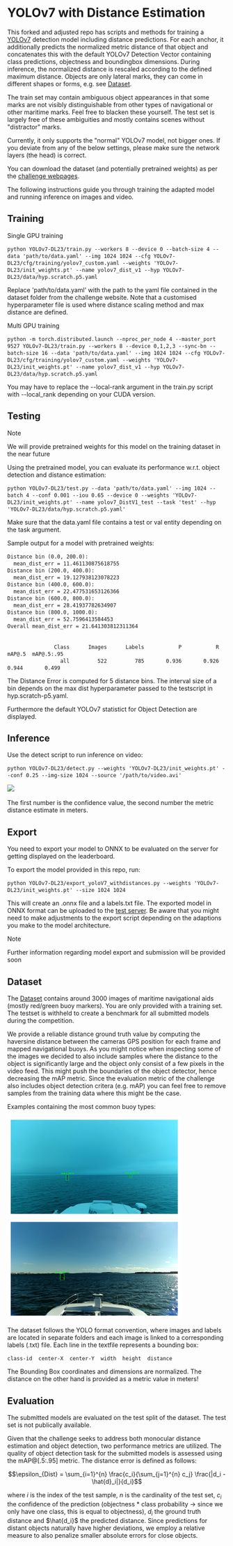 # YOLOv7 with Distance Estimation

This forked and adjusted repo has scripts and methods for training a [YOLOv7](https://github.com/WongKinYiu/yolov7) 
detection model including distance predictions. For each
anchor, it additionally predicts the normalized metric distance of that
object and concatenates this with the default YOLOv7 Detection Vector containing
class predictions, objectness and boundingbox dimensions.
During inference, the normalized distance is rescaled according to the defined maximum distance.
Objects are only lateral marks, they can come in 
different shapes or forms, e.g. see [Dataset](#dataset). 

The train set may contain ambiguous object appearances in that
some marks are not visibly distinguishable from other types
of navigational or other maritime marks. Feel free to blacken 
these yourself. The test set is largely free of these ambiguities
and mostly contains scenes without "distractor" marks.

Currently, it only supports the "normal" YOLOv7 model, not
bigger ones. If you deviate from any of the below settings,
please make sure the network layers (the head) is correct.

You can download the dataset (and potentially pretrained weights)
as per the [challenge webpages](https://macvi.org/workshop/macvi25/challenges/usv_dist). 

The following instructions guide you through training the adapted model and running inference on images and video.

## Training
Single GPU training
``` shell
python YOLOv7-DL23/train.py --workers 8 --device 0 --batch-size 4 --data 'path/to/data.yaml' --img 1024 1024 --cfg YOLOv7-DL23/cfg/training/yolov7_custom.yaml --weights 'YOLOv7-DL23/init_weights.pt' --name yolov7_dist_v1 --hyp YOLOv7-DL23/data/hyp.scratch.p5.yaml
```
Replace 'path/to/data.yaml' with the path to the yaml file contained in the dataset folder from the challenge website.
Note that a customised hyperparameter file is used where distance scaling method and max distance are defined.

Multi GPU training
``` shell
python -m torch.distributed.launch --nproc_per_node 4 --master_port 9527 YOLOv7-DL23/train.py --workers 8 --device 0,1,2,3 --sync-bn --batch-size 16 --data 'path/to/data.yaml' --img 1024 1024 --cfg YOLOv7-DL23/cfg/training/yolov7_custom.yaml --weights 'YOLOv7-DL23/init_weights.pt' --name yolov7_dist_v1 --hyp YOLOv7-DL23/data/hyp.scratch.p5.yaml
```
You may have to replace the --local-rank argument in the train.py script with --local_rank depending on your CUDA version.

## Testing
> [!NOTE]
> We will provide pretrained weights for this model on the training dataset in the near future

Using the pretrained model, you can evaluate its performance w.r.t. object detection and distance estimation:

``` shell
python YOLOv7-DL23/test.py --data 'path/to/data.yaml' --img 1024 --batch 4 --conf 0.001 --iou 0.65 --device 0 --weights 'YOLOv7-DL23/init_weights.pt' --name yolov7_DistV1_test --task 'test' --hyp 'YOLOv7-DL23/data/hyp.scratch.p5.yaml'
```
Make sure that the data.yaml file contains a test or val entity depending on the task argument.


Sample output for a model with pretrained weights:

```
Distance bin (0.0, 200.0):
  mean_dist_err = 11.461130875618755
Distance bin (200.0, 400.0):
  mean_dist_err = 19.127938123078223
Distance bin (400.0, 600.0):
  mean_dist_err = 22.477531653126366
Distance bin (600.0, 800.0):
  mean_dist_err = 28.41937782634907
Distance bin (800.0, 1000.0):
  mean_dist_err = 52.7596413584453
Overall mean_dist_err = 21.641303812311364


               Class      Images      Labels           P           R      mAP@.5  mAP@.5:.95
                 all         522         785       0.936       0.926       0.944       0.499
```
The Distance Error is computed for 5 distance bins. The interval size of a bin depends on the max dist hyperparameter passed to the testscript in hyp.scratch-p5.yaml.

Furthermore the default YOLOv7 statistict for Object Detection are displayed.

## Inference

Use the detect script to run inference on video:
``` shell
python YOLOv7-DL23/detect.py --weights 'YOLOv7-DL23/init_weights.pt' --conf 0.25 --img-size 1024 --source '/path/to/video.avi'
```

![](https://github.com/Ben93kie/YOLOv7-DL23/blob/distance_network/assets/detect.gif)

The first number is the confidence value, the second number the metric distance estimate in meters.

## Export

You need to export your model to ONNX to be evaluated on the
server for getting displayed on the leaderboard.

To export the model provided in this repo, run:
``` shell
python YOLOv7-DL23/export_yoloV7_withdistances.py --weights 'YOLOv7-DL23/init_weights.pt' --size 1024 1024
```
This will create an .onnx file and a labels.txt file. The exported model in ONNX format can be uploaded to the [test server](https://macvi.org/workshop/macvi25/challenges/usv_dist).
Be aware that you might need to make adjustments to the export script depending on the adaptions you make to the model architecture.

> [!NOTE]
> Further information regarding model export and submission will be provided soon 

## Dataset
The [Dataset](https://drive.google.com/drive/folders/1M-K03ELa1Lf8Ob-sVJFEFMBrpQMS0210?hl=de) contains around 3000 images of maritime navigational aids (mostly red/green buoy markers). You are only provided with a training set. 
The testset is withheld to create a benchmark for all submitted models during the competition.

We provide a reliable distance ground truth value by computing the haversine distance between the cameras GPS position for each frame and mapped navigational buoys.
As you might notice when inspecting some of the images we decided to also include samples where the distance to the object is significantly large and the object only 
consist of a few pixels in the video feed. This might push the boundaries of the object detector, hence decreasing the mAP metric. Since the evaluation metric of the challenge also includes
object detection critera (e.g. mAP) you can feel free to remove samples from the training data where this might be the case.

Examples containing the most common buoy types:
<p float="left">
  <img src="https://github.com/Ben93kie/YOLOv7-DL23/blob/distance_network/assets/Figure_1.png" width="400" />
  <img src="https://github.com/Ben93kie/YOLOv7-DL23/blob/distance_network/assets/Figure_2.png" width="400" /> 
</p>


The dataset follows the YOLO format convention, where images and labels are located in separate folders and each image is linked to a corresponding labels (.txt) file.
Each line in the textfile represents a bounding box:
```text
class-id  center-X  center-Y  width  height  distance
```
The Bounding Box coordinates and dimensions are normalized. The distance on the other hand is provided as a metric value in meters!

## Evaluation
The submitted models are evaluated on the test split of the dataset. The test set is not publically available.

Given that the challenge seeks to address both monocular distance estimation and object detection, two performance metrics are utilized. 
The quality of object detection task for the submitted models is assessed using the mAP@[.5:.95] metric.
The distance error is defined as follows:

$$\epsilon_{Dist} = \sum_{i=1}^{n} \frac{c_i}{\sum_{j=1}^{n} c_j} \frac{|d_i - \hat{d}_i|}{d_i}$$

where $i$ is the index of the test sample, $n$ is the cardinality of the test set, $c_i$ the confidence of the prediction 
(objectness * class probability $\rightarrow$ since we only have one class, this is equal to objectness), $d_i$ the ground 
truth distance and $\hat{d_i}$ the predicted distance.
Since predictions for distant objects naturally have higher deviations, we employ a relative measure to also penalize smaller absolute errors for close objects. 

